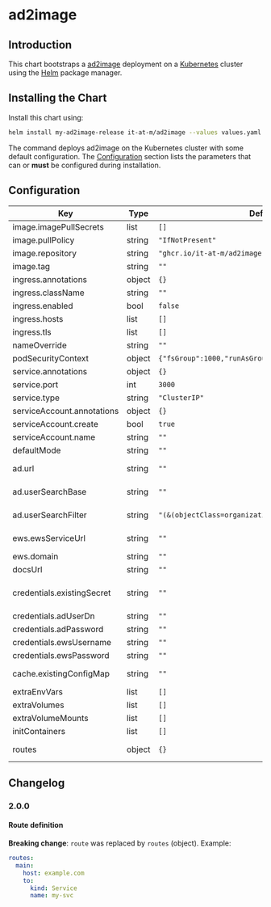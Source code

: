 # ad2image

## Introduction

This chart bootstraps a [ad2image](https://github.com/it-at-m/ad2image) deployment on a [Kubernetes](http://kubernetes.io) cluster using the [Helm](https://helm.sh) package manager.

## Installing the Chart

Install this chart using:

```bash
helm install my-ad2image-release it-at-m/ad2image --values values.yaml
```

The command deploys ad2image on the Kubernetes cluster with some default configuration. The [Configuration](#configuration) section lists the parameters that can or **must** be configured during installation.

## Configuration

| Key                        | Type   | Default                                               | Description                                                                                                                            |
| -------------------------- | ------ | ----------------------------------------------------- | -------------------------------------------------------------------------------------------------------------------------------------- |
| image.imagePullSecrets     | list   | `[]`                                                  | Image pull secrets specification                                                                                                       |
| image.pullPolicy           | string | `"IfNotPresent"`                                      | Image pull policy                                                                                                                      |
| image.repository           | string | `"ghcr.io/it-at-m/ad2image"`                          | Image to use for deploying                                                                                                             |
| image.tag                  | string | `""`                                                  | Image tag                                                                                                                              |
| ingress.annotations        | object | `{}`                                                  | Annotations to add to the Ingress resource.                                                                                            |
| ingress.className          | string | `""`                                                  | IngressClass name to use (e.g., `nginx`).                                                                                              |
| ingress.enabled            | bool   | `false`                                               | Enable Kubernetes Ingress.                                                                                                             |
| ingress.hosts              | list   | `[]`                                                  | List of host rules (each with `host` and `paths`).                                                                                     |
| ingress.tls                | list   | `[]`                                                  | TLS settings for the Ingress (e.g., hosts and secretName).                                                                             |
| nameOverride               | string | `""`                                                  | Override chart name                                                                                                                    |
| podSecurityContext         | object | `{"fsGroup":1000,"runAsGroup":1000,"runAsUser":1000}` | Pod security context |
| service.annotations        | object | `{}`                                                  | Service annotations                                                                                                                    |
| service.port               | int    | `3000`                                                | Service port                                                                                                                           |
| service.type               | string | `"ClusterIP"`                                         | Service type                                                                                                                           |
| serviceAccount.annotations | object | `{}`                                                  | Service account annotations                                                                                                            |
| serviceAccount.create      | bool   | `true`                                                | Create service account                                                                                                                 |
| serviceAccount.name        | string | `""`                                                  | Service account name                                                                                                                   |
| defaultMode                | string | `""`                                                  | To overwrite the default mode.                                                                                                         |
| ad.url                     | string | `""`                                                  | Connection URL for the AD server, for example `ldaps://ad.mydomain.com:636`.                                                           |
| ad.userSearchBase          | string | `""`                                                  | User search base for user lookup, for example `OU=Users,DC=mycompany,DC=com`.                                                          |
| ad.userSearchFilter        | string | `"(&(objectClass=organizationalPerson)(cn={uid}))"`   | User search filter; `{uid}` is replaced with the requested user UID.                                                                   |
| ews.ewsServiceUrl          | string | `""`                                                  | EWS service URL, e.g. <https://computer.domain.contoso.com/EWS/Exchange.asmx>.                                                           |
| ews.domain                 | string | `""`                                                  | Exchange/EWS domain, e.g. 'domain.contoso.com'                                                                                         |
| docsUrl                    | string | `""`                                                  | Used as redirect URL for /.                                                                                                     |
| credentials.existingSecret | string | `""`                                                  | set a secret name here if you want to manage secrets on your own. required keys: [AD_USER_DN, AD_PASSWORD, EWS_USERNAME, EWS_PASSWORD] |
| credentials.adUserDn       | string | `""`                                                  | Bind User-DN for AD authentication                                                                                                     |
| credentials.adPassword     | string | `""`                                                  | Password for AD authentication                                                                                                         |
| credentials.ewsUsername    | string | `""`                                                  | Username for EWS NTLM authentication.                                                                                                  |
| credentials.ewsPassword    | string | `""`                                                  | Password for EWS NTLM authentication.                                                                                                  |
| cache.existingConfigMap    | string | `""`                                                  | Existing ConfigMap with key 'ehcache.xml' containing a custom EhCache configuration                                                    |
| extraEnvVars               | list   | `[]`                                                  | Extra environment variables                                                                                                            |
| extraVolumes               | list   | `[]`                                                  | Extra volumes                                                                                                                          |
| extraVolumeMounts          | list   | `[]`                                                  | Extra volumeMounts for the pods                                                                                                        |
| initContainers             | list   | `[]`                                                  | Extra initContainers for the pods                                                                                                      |
| routes                     | object | `{}`                                                  | OpenShift Route definitions (see default `values.yaml` for examples)                                                                   |

## Changelog

### 2.0.0

#### Route definition

**Breaking change**: `route` was replaced by `routes` (object). Example:

```yaml
routes:
  main:
    host: example.com
    to:
      kind: Service
      name: my-svc
```
